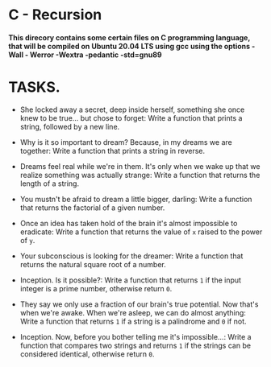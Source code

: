 # C - Recursion

#### This direcory contains some certain files on C programming language, that will be compiled on Ubuntu 20.04 LTS using gcc using the options -Wall - Werror -Wextra -pedantic -std=gnu89

# TASKS.

- She locked away a secret, deep inside herself, something she once knew to be true... but chose to forget: 
Write a function that prints a string, followed by a new line.

- Why is it so important to dream? Because, in my dreams we are together: 
Write a function that prints a string in reverse.

- Dreams feel real while we're in them. It's only when we wake up that we realize something was actually strange: 
Write a function that returns the length of a string.

- You mustn't be afraid to dream a little bigger, darling: 
Write a function that returns the factorial of a given number.

- Once an idea has taken hold of the brain it's almost impossible to eradicate: 
Write a function that returns the value of `x` raised to the power of `y`.

- Your subconscious is looking for the dreamer: 
Write a function that returns the natural square root of a number.

- Inception. Is it possible?: 
Write a function that returns `1` if the input integer is a prime number, otherwise return `0`.

- They say we only use a fraction of our brain's true potential. Now that's when we're awake. When we're asleep, we can do almost anything: 
Write a function that returns `1` if a string is a palindrome and `0` if not.

- Inception. Now, before you bother telling me it's impossible...: 
Write a function that compares two strings and returns `1` if the strings can be considered identical, otherwise return `0`.
